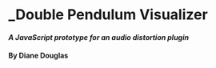 # _Double Pendulum Visualizer

#### _A JavaScript prototype for an audio distortion plugin_

#### By Diane Douglas

